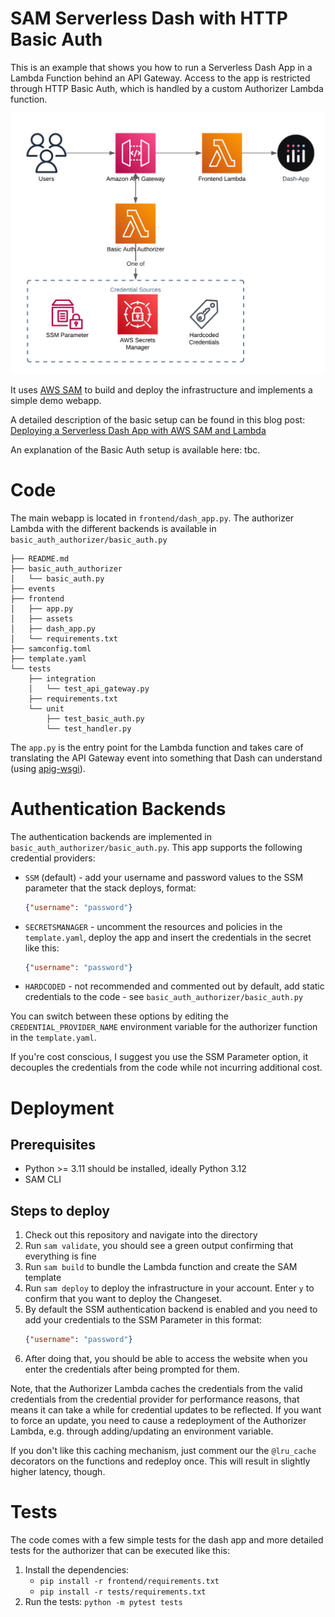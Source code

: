 # SAM Serverless Dash with HTTP Basic Auth

This is an example that shows you how to run a Serverless Dash App in a Lambda Function behind an API Gateway.
Access to the app is restricted through HTTP Basic Auth, which is handled by a custom Authorizer Lambda function.

![Architecture Diagram](frontend/assets/architecture.png)

It uses [AWS SAM](https://aws.amazon.com/serverless/sam/) to build and deploy the infrastructure and implements a simple demo webapp.

A detailed description of the basic setup can be found in this blog post: [Deploying a Serverless Dash App with AWS SAM and Lambda](https://www.tecracer.com/blog/2024/03/deploying-a-serverless-dash-app-with-aws-sam-and-lambda.html)

An explanation of the Basic Auth setup is available here: tbc.

# Code

The main webapp is located in `frontend/dash_app.py`.
The authorizer Lambda with the different backends is available in `basic_auth_authorizer/basic_auth.py`

```text
├── README.md
├── basic_auth_authorizer
│   └── basic_auth.py
├── events
├── frontend
│   ├── app.py
│   ├── assets
│   ├── dash_app.py
│   └── requirements.txt
├── samconfig.toml
├── template.yaml
└── tests
    ├── integration
    │   └── test_api_gateway.py
    ├── requirements.txt
    └── unit
        ├── test_basic_auth.py
        └── test_handler.py
```

The `app.py` is the entry point for the Lambda function and takes care of translating the API Gateway event into something that Dash can understand (using [apig-wsgi](https://pypi.org/project/apig-wsgi/)).

# Authentication Backends

The authentication backends are implemented in `basic_auth_authorizer/basic_auth.py`.
This app supports the following credential providers:
- `SSM` (default) - add your username and password values to the SSM parameter that the stack deploys, format:
    ```json
    {"username": "password"}
    ```
- `SECRETSMANAGER` - uncomment the resources and policies in the `template.yaml`, deploy the app and insert the credentials in the secret like this:
    ```json
    {"username": "password"}
    ```
- `HARDCODED` - not recommended and commented out by default, add static credentials to the code - see `basic_auth_authorizer/basic_auth.py`

You can switch between these options by editing the `CREDENTIAL_PROVIDER_NAME` environment variable for the authorizer function in the `template.yaml`.

If you're cost conscious, I suggest you use the SSM Parameter option, it decouples the credentials from the code while not incurring additional cost.

# Deployment

## Prerequisites

- Python >= 3.11 should be installed, ideally Python 3.12
- SAM CLI

## Steps to deploy

1. Check out this repository and navigate into the directory
1. Run `sam validate`, you should see a green output confirming that everything is fine
1. Run `sam build` to bundle the Lambda function and create the SAM template
1. Run `sam deploy` to deploy the infrastructure in your account. Enter `y` to confirm that you want to deploy the Changeset.
1. By default the SSM authentication backend is enabled and you need to add your credentials to the SSM Parameter in this format:
    ```json
    {"username": "password"}
    ```
1. After doing that, you should be able to access the website when you enter the credentials after being prompted for them.

Note, that the Authorizer Lambda caches the credentials from the valid credentials from the credential provider for performance reasons, that means it can take a while for credential updates to be reflected. If you want to force an update, you need to cause a redeployment of the Authorizer Lambda, e.g. through adding/updating an environment variable.

If you don't like this caching mechanism, just comment our the `@lru_cache` decorators on the functions and redeploy once. This will result in slightly higher latency, though.

# Tests

The code comes with a few simple tests for the dash app and more detailed tests for the authorizer that can be executed like this:

1. Install the dependencies:
    - `pip install -r frontend/requirements.txt`
    - `pip install -r tests/requirements.txt`
1. Run the tests: `python -m pytest tests`
